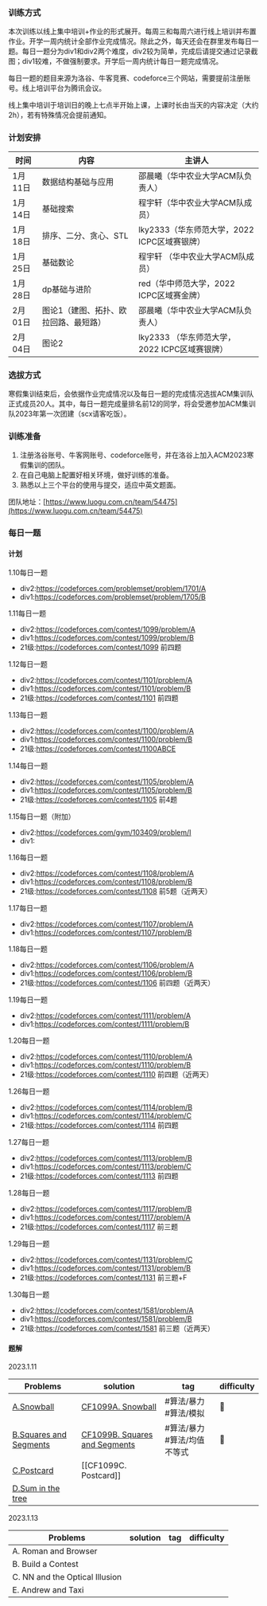### 训练方式
本次训练以线上集中培训+作业的形式展开。每周三和每周六进行线上培训并布置作业。开学一周内统计全部作业完成情况。除此之外，每天还会在群里发布每日一题。每日一题分为div1和div2两个难度，div2较为简单，完成后请提交通过记录截图；div1较难，不做强制要求。开学后一周内统计每日一题完成情况。

每日一题的题目来源为洛谷、牛客竞赛、codeforce三个网站，需要提前注册账号。线上培训平台为腾讯会议。

线上集中培训于培训日的晚上七点半开始上课，上课时长由当天的内容决定（大约2h），若有特殊情况会提前通知。


### 计划安排
| 时间 | 内容 | 主讲人 | 
| ---- | ---- | ------ |
|1月11日 |数据结构基础与应用 |邵晨曦（华中农业大学ACM队负责人）|
|1月14日 |基础搜索| 程宇轩（华中农业大学ACM队成员）|
|1月18日| 排序、二分、贪心、STL | lky2333（华东师范大学，2022 ICPC区域赛银牌）
|1月25日 |基础数论 |程宇轩 （华中农业大学ACM队成员）|
|1月28日 |dp基础与进阶 | red（华中师范大学，2022 ICPC区域赛金牌）|
|2月01日 |图论1（建图、拓扑、欧拉回路、最短路）| 邵晨曦（华中农业大学ACM队负责人）|
|2月04日 |图论2| lky2333 （华东师范大学，2022 ICPC区域赛银牌）|


### 选拔方式
寒假集训结束后，会依据作业完成情况以及每日一题的完成情况选拔ACM集训队正式成员20人。其中，每日一题完成量排名前12的同学，将会受邀参加ACM集训队2023年第一次团建（scx请客吃饭）。

### 训练准备
1. 注册洛谷账号、牛客网账号、codeforce账号，并在洛谷上加入ACM2023寒假集训的团队。
2. 在自己电脑上配置好相关环境，做好训练的准备。
3. 熟悉以上三个平台的使用与提交，适应中英文题面。

团队地址：[https://www.luogu.com.cn/team/54475](https://www.luogu.com.cn/team/54475)


### 每日一题
#### 计划
1.10每日一题
- div2:https://codeforces.com/problemset/problem/1701/A
- div1:https://codeforces.com/problemset/problem/1705/B

1.11每日一题
- div2:https://codeforces.com/contest/1099/problem/A
- div1:https://codeforces.com/contest/1099/problem/B
- 21级:https://codeforces.com/contest/1099  前四题

1.12每日一题
- div2:https://codeforces.com/contest/1101/problem/A
- div1:https://codeforces.com/contest/1101/problem/B
- 21级:https://codeforces.com/contest/1101  前四题

1.13每日一题
- div2:https://codeforces.com/contest/1100/problem/A
- div1:https://codeforces.com/contest/1100/problem/B
- 21级:https://codeforces.com/contest/1100ABCE

1.14每日一题
- div2:https://codeforces.com/contest/1105/problem/A
- div1:https://codeforces.com/contest/1105/problem/B
- 21级:https://codeforces.com/contest/1105  前4题

1.15每日一题（附加）
- div2:https://codeforces.com/gym/103409/problem/I
- div1:

1.16每日一题
- div2:https://codeforces.com/contest/1108/problem/A
- div1:https://codeforces.com/contest/1108/problem/B
- 21级:https://codeforces.com/contest/1108 前5题（近两天）

1.17每日一题
- div2:https://codeforces.com/contest/1107/problem/A
- div1:https://codeforces.com/contest/1107/problem/B

1.18每日一题
- div2:https://codeforces.com/contest/1106/problem/A
- div1:https://codeforces.com/contest/1106/problem/B
- 21级:https://codeforces.com/contest/1106 前四题（近两天）

1.19每日一题
- div2:https://codeforces.com/contest/1111/problem/A
- div1:https://codeforces.com/contest/1111/problem/B

1.20每日一题
- div2:https://codeforces.com/contest/1110/problem/A
- div1:https://codeforces.com/contest/1110/problem/B
- 21级:https://codeforces.com/contest/1110 前四题（近两天）

1.26每日一题
- div2:https://codeforces.com/contest/1114/problem/B
- div1:https://codeforces.com/contest/1114/problem/C
- 21级:https://codeforces.com/contest/1114 前四题

1.27每日一题
- div2:https://codeforces.com/contest/1113/problem/B
- div1:https://codeforces.com/contest/1113/problem/C
- 21级:https://codeforces.com/contest/1113 前四题

1.28每日一题
- div2:https://codeforces.com/contest/1117/problem/B
- div1:https://codeforces.com/contest/1117/problem/A
- 21级:https://codeforces.com/contest/1117 前三题

1.29每日一题
- div2:https://codeforces.com/contest/1131/problem/C
- div1:https://codeforces.com/contest/1131/problem/B
- 21级:https://codeforces.com/contest/1131 前三题+F

1.30每日一题
- div2:https://codeforces.com/contest/1581/problem/A
- div1:https://codeforces.com/contest/1581/problem/B
- 21级:https://codeforces.com/contest/1581 前三题（近两天）


#### 题解
2023.1.11

| Problems               | solution | tag |  difficulty   |
| ---------------------- | -------- | --- | --- |
| [A.Snowball](https://codeforces.com/contest/1099/problem/A)             |  [CF1099A. Snowball](CF1099A.%20Snowball.md) | #算法/暴力 #算法/模拟     |   🌟  |
| [B.Squares and Segments](https://codeforces.com/contest/1099/problem/B) |  [CF1099B. Squares and Segments](CF1099B.%20Squares%20and%20Segments.md)        | #算法/暴力 #算法/均值不等式      |  🌟   |
| [C.Postcard](https://codeforces.com/contest/1099/problem/C)             | [[CF1099C. Postcard]]         |     |     |
| [D.Sum in the tree](https://codeforces.com/contest/1099/problem/D)      |          |     |     |


2023.1.13

| Problems                       | solution | tag | difficulty |
| ------------------------------ | -------- | --- | ---------- |
| A. Roman and Browser           |          |     |            |
| B. Build a Contest             |          |     |            |
| C. NN and the Optical Illusion |          |     |            |
| E. Andrew and Taxi             |          |     |            |

